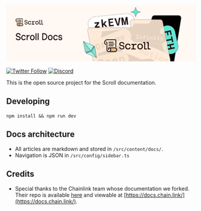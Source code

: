 ![Contribute to Scroll](./src/assets/banner.png)

[![Twitter Follow](https://img.shields.io/twitter/follow/Scroll_ZKP?style=social)](https://twitter.com/Scroll_ZKP)
[![Discord](https://img.shields.io/discord/984015101017346058?color=%235865F2&label=Discord&logo=discord&logoColor=%23fff)](https://discord.gg/scroll)

This is the open source project for the Scroll documentation.

## Developing

```
npm install && npm run dev
```

## Docs architecture

- All articles are markdown and stored in `/src/content/docs/`.
- Navigation is JSON in `/src/config/sidebar.ts`

## Credits

- Special thanks to the Chainlink team whose documentation we forked. Their repo is available [here](https://github.com/smartcontractkit/documentation) and viewable at [https://docs.chain.link/](https://docs.chain.link/).
